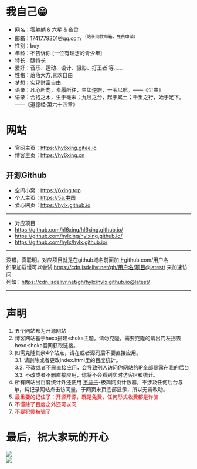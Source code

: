# 我自己😁
            
   
            
- 网名：零躺躺 & 六星 & 夜灵
- 邮箱：1741779301@qq.com  <sup>（站长同款邮箱，免费申请）</sup>
- 性别：boy
- 年龄：不告诉你 [一位有理想的青少年]
- 特长：腿特长
- 爱好：音乐、运动、设计、摄影、打王者 等……
- 性格：落落大方,喜欢自由
- 梦想：实现财富自由
- 语录：凡心所向，素履所往，生如逆旅，一苇以航。——《尘曲》
- 语录：合抱之木，生于毫末；九层之台，起于累土；千里之行，始于足下。——《道德经·第六十四章》
        
# 网站
- 官网主页：https://hy6xing.gitee.io
- 博客主页：https://hy6xing.cn
## 开源Github
- 空间小窝：https://6xing.top   
- 个人主页：https://5a.中国           
- 爱心网页：https://hylx.github.io    
***
- 对应项目：
- https://github.com/hl6xing/hl6xing.github.io/
- https://github.com/hylxing/hylxing.github.io/
- https://github.com/hylx/hylx.github.io/
 *** 
 没错，真聪明。对应项目就是在github域名前面加上github.com/用户名  
 如果加载慢可以尝试 https://cdn.jsdelivr.net/gh/用户名/项目@latest/ 来加速访问  
 列如：https://cdn.jsdelivr.net/gh/hylx/hylx.github.io@latest/
 ***
# 声明
1. 五个网站都为开源网站  
2. 博客网站基于hexo搭建·shoka主题。请勿克隆，需要克隆的请出门左拐去hexo·shoka官网获取链接。  
3. 如需克隆其余4个站点，请在或者源码后不要直接应用。  
3.1. 请删除或者更改index.html里的百度统计。  
3.2. 不改或者不删直接应用，会导致别人访问你网站的IP全部暴露在我的后台  
3.3. 不改或者不删直接应用，你将不会看到实时访客IP和统计。  
4. 所有网站出百度统计外还使用 [不蒜子](http://busuanzi.ibruce.info/)-极简网页计数器，不涉及任何后台与ip，纯记录网站点击访问量。于网页末页底部显示，所以无需改动。 
5. <font color="#dd0000">最重要的记住了：开源开源，既是免费，任何形式收费都是诈骗</font>  
6. <font color="#dd0000">不懂除了百度之外还可以问</font>
7. <font color="#dd0000">不要犯傻被骗了</font>
# 最后，祝大家玩的开心
![](https://gimg2.baidu.com/image_search/src=http%3A%2F%2Fimg9.doubanio.com%2Fview%2Fgroup_topic%2Fraw%2Fpublic%2Fp281812384.jpg&refer=http%3A%2F%2Fimg9.doubanio.com&app=2002&size=f9999,10000&q=a80&n=0&g=0n&fmt=auto?sec=1678872874&t=a5b0587da2559da9029c5ae1fff0d352)  
![](https://gimg2.baidu.com/image_search/src=http%3A%2F%2Fimg1.doubanio.com%2Fview%2Fgroup_topic%2Fraw%2Fpublic%2Fp281812147.jpg&refer=http%3A%2F%2Fimg1.doubanio.com&app=2002&size=f9999,10000&q=a80&n=0&g=0n&fmt=auto?sec=1678872851&t=c0040838fa1983502b24b7283f2037fb)
